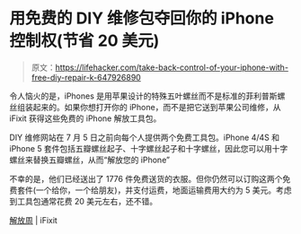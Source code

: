 # 用免费的 DIY 维修包夺回你的 iPhone 控制权(节省 20 美元)

> 原文：<https://lifehacker.com/take-back-control-of-your-iphone-with-free-diy-repair-k-647926890>

令人恼火的是，iPhones 是用苹果设计的特殊五叶螺丝而不是标准的菲利普斯螺丝组装起来的。如果你想打开你的 iPhone，而不是把它送到苹果公司维修，从 iFixit 获得这些免费的 iPhone 解放工具包。



DIY 维修网站在 7 月 5 日之前向每个人提供两个免费工具包。iPhone 4/4S 和 iPhone 5 套件包括五瓣螺丝起子、十字螺丝起子和十字螺丝，因此您可以用十字螺丝来替换五瓣螺丝，从而“解放您的 iPhone”

不幸的是，他们已经送出了 1776 件免费送货的衣服。但你仍然可以订购这两个免费套件(一个给你，一个给朋友)，并支付运费，地面运输费用大约为 5 美元。考虑到工具包通常花费 20 美元左右，还不错。

[解放周](http://www.ifixit.com/LiberationWeek) | iFixit